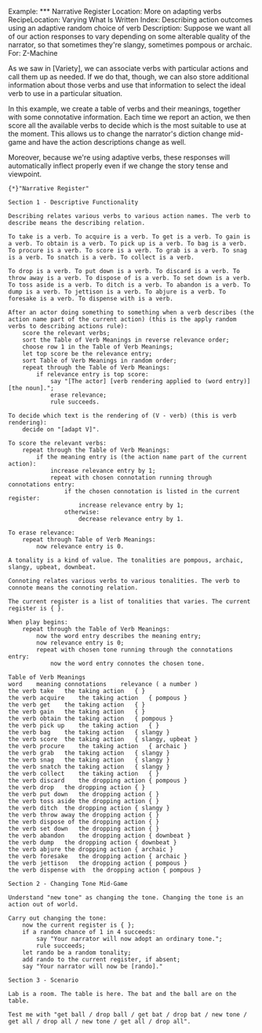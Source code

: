 Example: *** Narrative Register
Location: More on adapting verbs
RecipeLocation: Varying What Is Written
Index: Describing action outcomes using an adaptive random choice of verb
Description: Suppose we want all of our action responses to vary depending on some alterable quality of the narrator, so that sometimes they're slangy, sometimes pompous or archaic.
For: Z-Machine

  
As we saw in [Variety], we can associate verbs with particular actions and call them up as needed. If we do that, though, we can also store additional information about those verbs and use that information to select the ideal verb to use in a particular situation.

  
In this example, we create a table of verbs and their meanings, together with some connotative information. Each time we report an action, we then score all the available verbs to decide which is the most suitable to use at the moment.  This allows us to change the narrator's diction change mid-game and have the action descriptions change as well.

  
Moreover, because we're using adaptive verbs, these responses will automatically inflect properly even if we change the story tense and viewpoint.

  

``` inform7
{*}"Narrative Register"

Section 1 - Descriptive Functionality

Describing relates various verbs to various action names. The verb to describe means the describing relation.

To take is a verb. To acquire is a verb. To get is a verb. To gain is a verb. To obtain is a verb. To pick up is a verb. To bag is a verb. To procure is a verb. To score is a verb. To grab is a verb. To snag is a verb. To snatch is a verb. To collect is a verb.

To drop is a verb. To put down is a verb. To discard is a verb. To throw away is a verb. To dispose of is a verb. To set down is a verb. To toss aside is a verb. To ditch is a verb. To abandon is a verb. To dump is a verb. To jettison is a verb. To abjure is a verb. To foresake is a verb. To dispense with is a verb.

After an actor doing something to something when a verb describes (the action name part of the current action) (this is the apply random verbs to describing actions rule):
	score the relevant verbs;
	sort the Table of Verb Meanings in reverse relevance order;
	choose row 1 in the Table of Verb Meanings;
	let top score be the relevance entry;
	sort Table of Verb Meanings in random order;
	repeat through the Table of Verb Meanings:
		if relevance entry is top score:
			say "[The actor] [verb rendering applied to (word entry)] [the noun].";
			erase relevance;
			rule succeeds.

To decide which text is the rendering of (V - verb) (this is verb rendering):
	decide on "[adapt V]".

To score the relevant verbs:
	repeat through the Table of Verb Meanings:
		if the meaning entry is (the action name part of the current action):
			increase relevance entry by 1;
			repeat with chosen connotation running through connotations entry:
				if the chosen connotation is listed in the current register:
					increase relevance entry by 1;
				otherwise:
					decrease relevance entry by 1.

To erase relevance:
	repeat through Table of Verb Meanings:
		now relevance entry is 0.

A tonality is a kind of value. The tonalities are pompous, archaic, slangy, upbeat, downbeat.

Connoting relates various verbs to various tonalities. The verb to connote means the connoting relation.

The current register is a list of tonalities that varies. The current register is { }.

When play begins:
	repeat through the Table of Verb Meanings:
		now the word entry describes the meaning entry;
		now relevance entry is 0;
		repeat with chosen tone running through the connotations entry:
			now the word entry connotes the chosen tone.

Table of Verb Meanings
word	meaning	connotations	relevance ( a number )
the verb take	the taking action	{ }
the verb acquire	the taking action	{ pompous }
the verb get	the taking action	{ }
the verb gain	the taking action	{ }
the verb obtain	the taking action	{ pompous }
the verb pick up 	the taking action	{ }
the verb bag	the taking action	{ slangy }
the verb score	the taking action	{ slangy, upbeat }
the verb procure	the taking action	{ archaic }
the verb grab	the taking action	{ slangy }
the verb snag	the taking action	{ slangy }
the verb snatch	the taking action	{ slangy }
the verb collect	the taking action	{ }
the verb discard	the dropping action	{ pompous }
the verb drop	the dropping action	{ }
the verb put down	the dropping action	{ }
the verb toss aside	the dropping action	{ }
the verb ditch	the dropping action	{ slangy }
the verb throw away	the dropping action	{ }
the verb dispose of	the dropping action	{ }
the verb set down	the dropping action	{ }
the verb abandon	the dropping action	{ downbeat }
the verb dump	the dropping action	{ downbeat }
the verb abjure	the dropping action	{ archaic }
the verb foresake	the dropping action	{ archaic }
the verb jettison	the dropping action	{ pompous }
the verb dispense with	the dropping action	{ pompous }

Section 2 - Changing Tone Mid-Game

Understand "new tone" as changing the tone. Changing the tone is an action out of world.

Carry out changing the tone:
	now the current register is { };
	if a random chance of 1 in 4 succeeds:
		say "Your narrator will now adopt an ordinary tone.";
		rule succeeds;
	let rando be a random tonality;
	add rando to the current register, if absent;
	say "Your narrator will now be [rando]."

Section 3 - Scenario

Lab is a room. The table is here. The bat and the ball are on the table.

Test me with "get ball / drop ball / get bat / drop bat / new tone / get all / drop all / new tone / get all / drop all".
```


